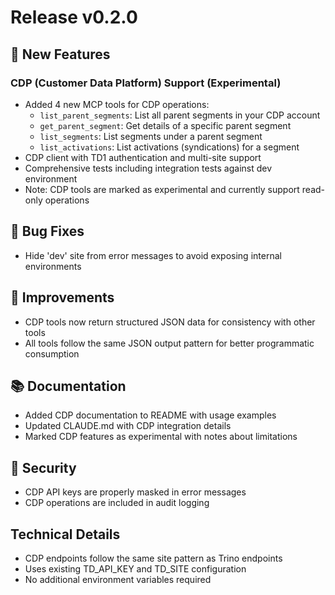 # Release v0.2.0

## 🎉 New Features

### CDP (Customer Data Platform) Support (Experimental)
- Added 4 new MCP tools for CDP operations:
  - `list_parent_segments`: List all parent segments in your CDP account
  - `get_parent_segment`: Get details of a specific parent segment
  - `list_segments`: List segments under a parent segment
  - `list_activations`: List activations (syndications) for a segment
- CDP client with TD1 authentication and multi-site support
- Comprehensive tests including integration tests against dev environment
- Note: CDP tools are marked as experimental and currently support read-only operations

## 🐛 Bug Fixes
- Hide 'dev' site from error messages to avoid exposing internal environments

## 🔧 Improvements
- CDP tools now return structured JSON data for consistency with other tools
- All tools follow the same JSON output pattern for better programmatic consumption

## 📚 Documentation
- Added CDP documentation to README with usage examples
- Updated CLAUDE.md with CDP integration details
- Marked CDP features as experimental with notes about limitations

## 🔐 Security
- CDP API keys are properly masked in error messages
- CDP operations are included in audit logging

## Technical Details
- CDP endpoints follow the same site pattern as Trino endpoints
- Uses existing TD_API_KEY and TD_SITE configuration
- No additional environment variables required
